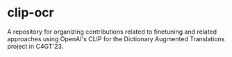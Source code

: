 # clip-ocr
A repository for organizing contributions related to finetuning and related approaches using OpenAI's CLIP for the Dictionary Augmented Translations project in C4GT'23.
